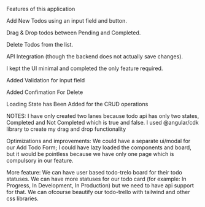 Features of this application

Add New Todos using an input field and button.

Drag & Drop todos between Pending and Completed.

Delete Todos from the list.

API Integration (though the backend does not actually save changes).

I kept the UI minimal and completed the only feature required.

Added Validation for input field

Added Confimation For Delete

Loading State has Been Added for the CRUD operations





NOTES:
I have only created two lanes because todo api has only two states, Completed and Not Completed  which is true and false.
I used @angular/cdk library to create my drag and drop functionality

Optimizations and improvements: 
We could have a separate ui/modal for our Add Todo Form;
I could have lazy loaded the components and board, but it would be pointless because we have only one page which is compulsory in our feature.

More feature:
We can have user based todo-trelo board for their todo statuses.
We can have more statuses for our todo card (for example: In Progress, In Development, In Production) but we need to have api support for that.
We can ofcourse beautify our todo-trello with tailwind and other css libraries.

